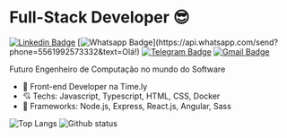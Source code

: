 # Full-Stack Developer 😎

[![Linkedin Badge](https://img.shields.io/badge/-LinkedIn-blue?style=flat-square&logo=Linkedin&logoColor=white&link=https://www.linkedin.com/in/arthurbarata/)](https://www.linkedin.com/in/arthurbarata/)
[![Whatsapp Badge](https://img.shields.io/badge/-Whatsapp-4CA143?style=flat-square&labelColor=4CA143&logo=whatsapp&logoColor=white&link=https://api.whatsapp.com/send?phone=5561992573332&text=Olá!)](https://api.whatsapp.com/send?phone=5561992573332&text=Olá!)
[![Telegram Badge](https://img.shields.io/badge/-Telegram-1ca0f1?style=flat-square&labelColor=1ca0f1&logo=telegram&logoColor=white&link=https://t.me/baratarthur)](https://t.me/baratarthur)
[![Gmail Badge](https://img.shields.io/badge/-Gmail-c14438?style=flat-square&logo=Gmail&logoColor=white&link=mailto:arthurpbarata@gmail.com)](mailto:arthurpbarata@gmail.com)

Futuro Engenheiro de Computação no mundo do Software

- 💼 Front-end Developer na Time.ly
- 💘 Techs: Javascript, Typescript, HTML, CSS, Docker
- 💓 Frameworks: Node.js, Express, React.js, Angular, Sass


![Top Langs](https://github-readme-stats.vercel.app/api/top-langs/?username=baratarthur&theme=tokyonight)
![Github status](https://github-readme-stats.vercel.app/api?username=baratarthur&theme=tokyonight&include_all_commits=true&count_private=true)
